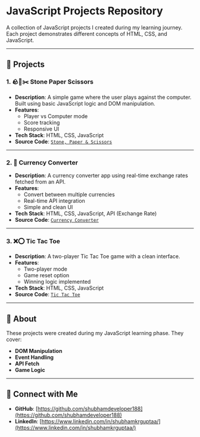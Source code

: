 # JavaScript Projects Repository

A collection of JavaScript projects I created during my learning journey. Each project demonstrates different concepts of HTML, CSS, and JavaScript.

---

## 📂 Projects

### 1. 🪨📄✂️ Stone Paper Scissors
- **Description**: A simple game where the user plays against the computer. Built using basic JavaScript logic and DOM manipulation.
- **Features**:
  - Player vs Computer mode
  - Score tracking
  - Responsive UI
- **Tech Stack**: HTML, CSS, JavaScript  
- **Source Code**: [`Stone, Paper & Scissors`](./Stone%2C%20Paper%20%26%20Scissors)

---

### 2. 💱 Currency Converter
- **Description**: A currency converter app using real-time exchange rates fetched from an API.
- **Features**:
  - Convert between multiple currencies
  - Real-time API integration
  - Simple and clean UI
- **Tech Stack**: HTML, CSS, JavaScript, API (Exchange Rate)
- **Source Code**: [`Currency Converter`](./Currency%20Converter)

---

### 3. ❌⭕ Tic Tac Toe
- **Description**: A two-player Tic Tac Toe game with a clean interface.
- **Features**:
  - Two-player mode
  - Game reset option
  - Winning logic implemented
- **Tech Stack**: HTML, CSS, JavaScript
- **Source Code**: [`Tic Tac Toe`](./TicTacToe)

---

## 📌 About

These projects were created during my JavaScript learning phase. They cover:

- **DOM Manipulation**
- **Event Handling**
- **API Fetch**
- **Game Logic**

---

## 🔗 Connect with Me

- **GitHub**: [https://github.com/shubhamdeveloper188](https://github.com/shubhamdeveloper188)
- **LinkedIn**: [https://www.linkedin.com/in/shubhamkrguptaa/](https://www.linkedin.com/in/shubhamkrguptaa/)

